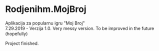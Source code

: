 # Rodjenihm.MojBroj
Aplikacija za popularnu igru "Moj Broj"  
7.29.2019 - Verzija 1.0. Very messy version. To be improved in the future (hopefully)  

Project finished.
